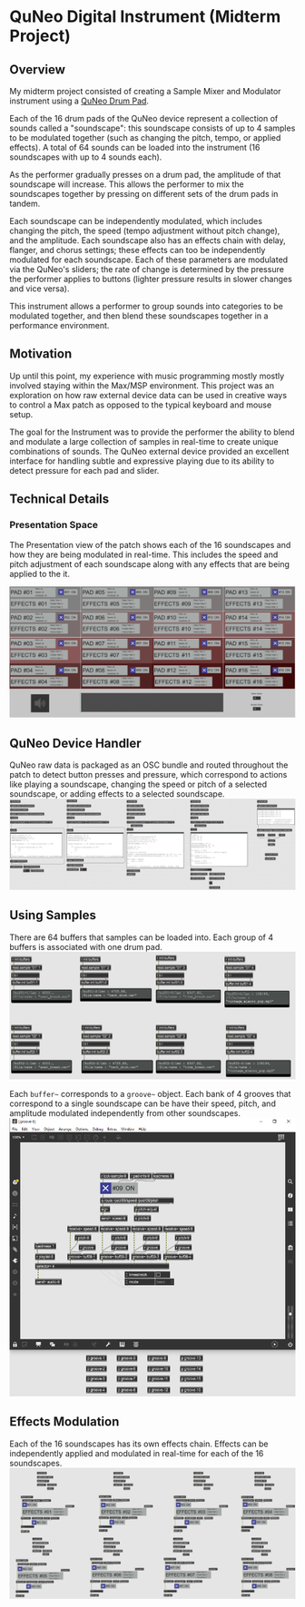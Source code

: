 # QuNeo Digital Instrument (Midterm Project)

## Overview

My midterm project consisted of creating a Sample Mixer and Modulator instrument using a [QuNeo Drum Pad](https://www.keithmcmillen.com/products/quneo/).

Each of the 16 drum pads of the QuNeo device represent a collection of sounds called a "soundscape": this soundscape consists of up to 4 samples to be modulated together (such as changing the pitch, tempo, or applied effects). A total of 64 sounds can be loaded into the instrument (16 soundscapes with up to 4 sounds each).

As the performer gradually presses on a drum pad, the amplitude of that soundscape will increase. This allows the performer to mix the soundscapes together by pressing on different sets of the drum pads in tandem.

Each soundscape can be independently modulated, which includes changing the pitch, the speed (tempo adjustment without pitch change), and the amplitude. Each soundscape also has an effects chain with delay, flanger, and chorus settings; these effects can too be independently modulated for each soundscape. Each of these parameters are modulated via the QuNeo's sliders; the rate of change is determined by the pressure the performer applies to buttons (lighter pressure results in slower changes and vice versa).

This instrument allows a performer to group sounds into categories to be modulated together, and then blend these soundscapes together in a performance environment.

## Motivation

Up until this point, my experience with music programming mostly mostly involved staying within the Max/MSP environment. This project was an exploration on how raw external device data can be used in creative ways to control a Max patch as opposed to the typical keyboard and mouse setup.

The goal for the Instrument was to provide the performer the ability to blend and modulate a large collection of samples in real-time to create unique combinations of sounds. The QuNeo external device provided an excellent interface for handling subtle and expressive playing due to its ability to detect pressure for each pad and slider.

## Technical Details

### Presentation Space

The Presentation view of the patch shows each of the 16 soundscapes and how they are being modulated in real-time. This includes the speed and pitch adjustment of each soundscape along with any effects that are being applied to the it.

![presentation](../media/midterm/main-presentation.PNG)

## QuNeo Device Handler

QuNeo raw data is packaged as an OSC bundle and routed throughout the patch to detect button presses and pressure, which correspond to actions like playing a soundscape, changing the speed or pitch of a selected soundscape, or adding effects to a selected soundscape.
![quneo](../media/midterm/quneo-handler.PNG)

## Using Samples

There are 64 buffers that samples can be loaded into. Each group of 4 buffers is associated with one drum pad.
![buffer](../media/midterm/buffer-handler.PNG)

Each `buffer~` corresponds to a `groove~` object. Each bank of 4 grooves that correspond to a single soundscape can be have their speed, pitch, and amplitude modulated independently from other soundscapes.
![groove](../media/midterm/groove-handler.PNG)

## Effects Modulation

Each of the 16 soundscapes has its own effects chain. Effects can be independently applied and modulated in real-time for each of the 16 soundscapes.
![effects](../media/midterm/effects-handlers.PNG)
